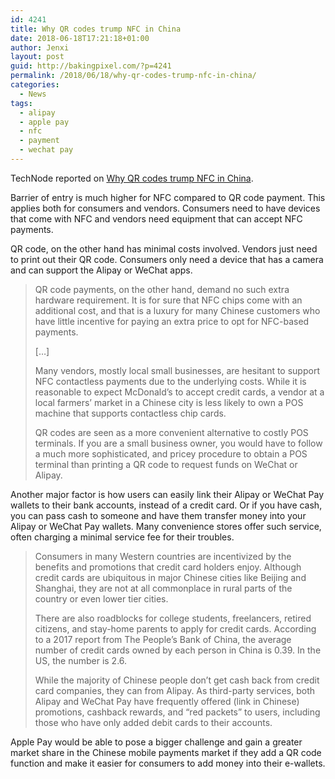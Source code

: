```yaml
---
id: 4241
title: Why QR codes trump NFC in China
date: 2018-06-18T17:21:18+01:00
author: Jenxi
layout: post
guid: http://bakingpixel.com/?p=4241
permalink: /2018/06/18/why-qr-codes-trump-nfc-in-china/
categories:
  - News
tags:
  - alipay
  - apple pay
  - nfc
  - payment
  - wechat pay
---
```

TechNode reported on [Why QR codes trump NFC in China](https://technode.com/2018/03/16/qr-codes-nfc-china/).

Barrier of entry is much higher for NFC compared to QR code payment. This applies both for consumers and vendors. Consumers need to have devices that come with NFC and vendors need equipment that can accept NFC payments.

QR code, on the other hand has minimal costs involved. Vendors just need to print out their QR code. Consumers only need a device that has a camera and can support the Alipay or WeChat apps.

> QR code payments, on the other hand, demand no such extra hardware requirement. It is for sure that NFC chips come with an additional cost, and that is a luxury for many Chinese customers who have little incentive for paying an extra price to opt for NFC-based payments.
> 
> [&#8230;]
> 
> Many vendors, mostly local small businesses, are hesitant to support NFC contactless payments due to the underlying costs. While it is reasonable to expect McDonald’s to accept credit cards, a vendor at a local farmers’ market in a Chinese city is less likely to own a POS machine that supports contactless chip cards.
> 
> QR codes are seen as a more convenient alternative to costly POS terminals. If you are a small business owner, you would have to follow a much more sophisticated, and pricey procedure to obtain a POS terminal than printing a QR code to request funds on WeChat or Alipay. 

Another major factor is how users can easily link their Alipay or WeChat Pay wallets to their bank accounts, instead of a credit card. Or if you have cash, you can pass cash to someone and have them transfer money into your Alipay or WeChat Pay wallets. Many convenience stores offer such service, often charging a minimal service fee for their troubles.

> Consumers in many Western countries are incentivized by the benefits and promotions that credit card holders enjoy. Although credit cards are ubiquitous in major Chinese cities like Beijing and Shanghai, they are not at all commonplace in rural parts of the country or even lower tier cities.
> 
> There are also roadblocks for college students, freelancers, retired citizens, and stay-home parents to apply for credit cards. According to a 2017 report from The People’s Bank of China, the average number of credit cards owned by each person in China is 0.39. In the US, the number is 2.6.
> 
> While the majority of Chinese people don’t get cash back from credit card companies, they can from Alipay. As third-party services, both Alipay and WeChat Pay have frequently offered (link in Chinese) promotions, cashback rewards, and “red packets” to users, including those who have only added debit cards to their accounts. 

Apple Pay would be able to pose a bigger challenge and gain a greater market share in the Chinese mobile payments market if they add a QR code function and make it easier for consumers to add money into their e-wallets.